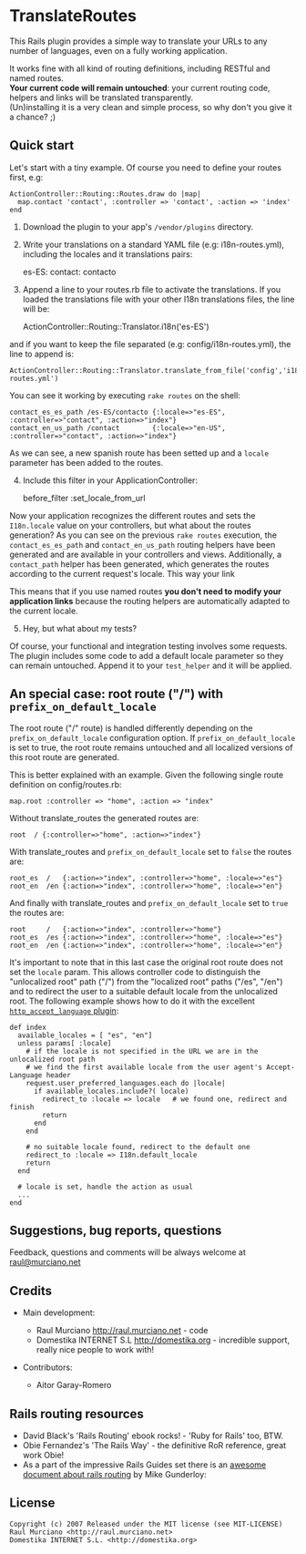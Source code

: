 TranslateRoutes
===============

This Rails plugin provides a simple way to translate your URLs to any number of languages, even on a fully working application.  

It works fine with all kind of routing definitions, including RESTful and named routes.  
**Your current code will remain untouched**: your current routing code, helpers and links will be translated transparently.  
(Un)installing it is a very clean and simple process, so why don't you give it a chance? ;)

Quick start
-----------

Let's start with a tiny example. Of course you need to define your routes first, e.g:

    ActionController::Routing::Routes.draw do |map| 
      map.contact 'contact', :controller => 'contact', :action => 'index'
    end

1) Download the plugin to your app's `/vendor/plugins` directory.

2) Write your translations on a standard YAML file (e.g: i18n-routes.yml), including the locales and it translations pairs:

    es-ES:
      contact: contacto


3) Append a line to your routes.rb file to activate the translations. If you loaded the translations file with
your other I18n translations files, the line will be:

    ActionController::Routing::Translator.i18n('es-ES')
  
and if you want to keep the file separated (e.g: config/i18n-routes.yml), the line to append is:

	ActionController::Routing::Translator.translate_from_file('config','i18n-routes.yml')

You can see it working by executing `rake routes` on the shell:


    contact_es_es_path /es-ES/contacto {:locale=>"es-ES", :controller=>"contact", :action=>"index"}
    contact_en_us_path /contact        {:locale=>"en-US", :controller=>"contact", :action=>"index"}


As we can see, a new spanish route has been setted up and a `locale` parameter has been added to the routes.

4) Include this filter in your ApplicationController:

    before_filter :set_locale_from_url

Now your application recognizes the different routes and sets the `I18n.locale` value on your controllers, 
but what about the routes generation? As you can see on the previous `rake routes` execution, the 
`contact_es_es_path` and `contact_en_us_path` routing helpers have been generated and are 
available in your controllers and views. Additionally, a `contact_path` helper has been generated, which 
generates the routes according to the current request's locale. This way your link 

This means that if you use named routes **you don't need to modify your application links** because the routing helpers are automatically adapted to the current locale.

5) Hey, but what about my tests?

Of course, your functional and integration testing involves some requests. 
The plugin includes some code to add a default locale parameter so they can remain untouched.
Append it to your `test_helper` and it will be applied.

An special case: root route ("/") with `prefix_on_default_locale`
-----------------------------------------------------------------

The root route ("/" route) is handled differently depending on the `prefix_on_default_locale` configuration option. If `prefix_on_default_locale` is set to true, the root route remains untouched and all localized versions of this root route are generated.

This is better explained with an example.  Given the following single route definition on config/routes.rb:

    map.root :controller => "home", :action => "index"

Without translate_routes the generated routes are:

    root  / {:controller=>"home", :action=>"index"}

With translate_routes and `prefix_on_default_locale` set to `false` the routes are:

    root_es  /   {:action=>"index", :controller=>"home", :locale=>"es"}
    root_en  /en {:action=>"index", :controller=>"home", :locale=>"en"}

And finally with translate_routes and `prefix_on_default_locale` set to `true` the routes are:

    root     /   {:action=>"index", :controller=>"home"}
    root_es  /es {:action=>"index", :controller=>"home", :locale=>"es"}
    root_en  /en {:action=>"index", :controller=>"home", :locale=>"en"}

It's important to note that in this last case the original root route does not set the `locale` param.  This allows controller code to distinguish the "unlocalized root" path ("/") from the "localized root" paths ("/es", "/en") and to redirect the user to a suitable default locale from the unlocalized root.  The following example shows how to do it with the excellent [`http_accept_language` plugin](http://github.com/iain/http_accept_language):

    def index
      available_locales = [ "es", "en"]
      unless params[ :locale]
        # if the locale is not specified in the URL we are in the unlocalized root path
        # we find the first available locale from the user agent's Accept-Language header
        request.user_preferred_languages.each do |locale|
          if available_locales.include?( locale)
            redirect_to :locale => locale   # we found one, redirect and finish
            return
          end
        end

        # no suitable locale found, redirect to the default one
        redirect_to :locale => I18n.default_locale
        return
      end

      # locale is set, handle the action as usual
      ...
    end

Suggestions, bug reports, questions
-----------------------------------
Feedback, questions and comments will be always welcome at raul@murciano.net

Credits
-------
* Main development:
  * Raul Murciano <http://raul.murciano.net> - code  
  * Domestika INTERNET S.L <http://domestika.org> - incredible support, really nice people to work with!  

* Contributors:
  * Aitor Garay-Romero

Rails routing resources
-----------------------
* David Black's 'Rails Routing' ebook rocks! - 'Ruby for Rails' too, BTW.  
* Obie Fernandez's 'The Rails Way' - the definitive RoR reference, great work Obie!
* As a part of the impressive Rails Guides set there is an [awesome document about rails routing](http://guides.rails.info/routing_outside_in.html) by Mike Gunderloy:


License
-------
    Copyright (c) 2007 Released under the MIT license (see MIT-LICENSE)  
    Raul Murciano <http://raul.murciano.net>  
    Domestika INTERNET S.L. <http://domestika.org>